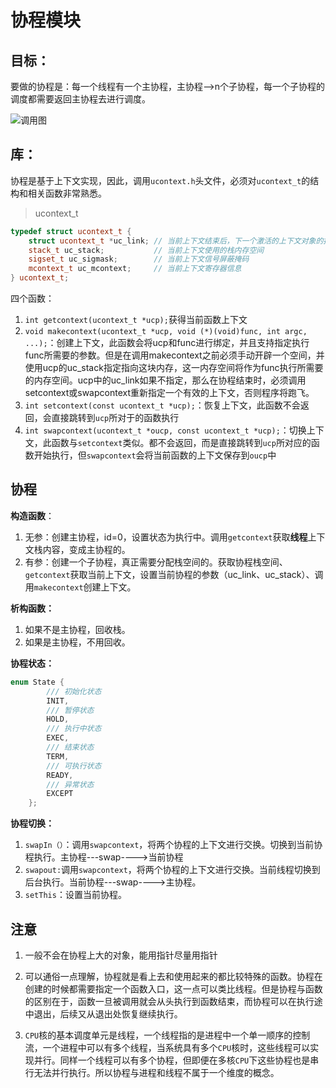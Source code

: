 # 协程模块

## 目标：

要做的协程是：每一个线程有一个主协程，主协程-->n个子协程，每一个子协程的调度都需要返回主协程去进行调度。

![调用图](E:\test\C++\helens\doc\调用图.jpg)

## 库：

协程是基于上下文实现，因此，调用`ucontext.h`头文件，必须对`ucontext_t`的结构和相关函数非常熟悉。



> ucontext_t

```c++
typedef struct ucontext_t {
    struct ucontext_t *uc_link; // 当前上下文结束后，下一个激活的上下文对象的指针，只在当前上下文是由makecontext创建时有效
    stack_t uc_stack;           // 当前上下文使用的栈内存空间
    sigset_t uc_sigmask;        // 当前上下文信号屏蔽掩码
    mcontext_t uc_mcontext;     // 当前上下文寄存器信息
} ucontext_t;

```

四个函数：

1. `int getcontext(ucontext_t *ucp);`获得当前函数上下文
2. `void makecontext(ucontext_t *ucp, void (*)(void)func, int argc, ...);`：创建上下文，此函数会将ucp和func进行绑定，并且支持指定执行func所需要的参数。但是在调用makecontext之前必须手动开辟一个空间，并使用ucp的uc_stack指定指向这块内存，这一内存空间将作为func执行所需要的内存空间。ucp中的uc_link如果不指定，那么在协程结束时，必须调用setcontext或swapcontext重新指定一个有效的上下文，否则程序将跑飞。
3. `int setcontext(const ucontext_t *ucp);`：恢复上下文，此函数不会返回，会直接跳转到`ucp`所对于的函数执行
4. `int swapcontext(ucontext_t *oucp, const ucontext_t *ucp);`：切换上下文，此函数与`setcontext`类似。都不会返回，而是直接跳转到`ucp`所对应的函数开始执行，但`swapcontext`会将当前函数的上下文保存到`oucp`中

## 协程



**构造函数**：

1. 无参：创建主协程，id=0，设置状态为执行中。调用`getcontext`获取**线程**上下文栈内容，变成主协程的。
2. 有参：创建一个子协程，真正需要分配栈空间的。获取协程栈空间、`getcontext`获取当前上下文，设置当前协程的参数（uc_link、uc_stack）、调用`makecontext`创建上下文。

**析构函数：**

1. 如果不是主协程，回收栈。
2. 如果是主协程，不用回收。

**协程状态：**

```c++
enum State {
        /// 初始化状态
        INIT,
        /// 暂停状态
        HOLD,
        /// 执行中状态
        EXEC,
        /// 结束状态
        TERM,
        /// 可执行状态
        READY,
        /// 异常状态
        EXCEPT
    };

```



**协程切换：**

1. `swapIn（）`：调用`swapcontext`，将两个协程的上下文进行交换。切换到当前协程执行。主协程---swap---->当前协程
2. `swapout:`调用`swapcontext`，将两个协程的上下文进行交换。当前线程切换到后台执行。当前协程---swap---->主协程。
3. `setThis`：设置当前协程。



## 注意

1. 一般不会在协程上大的对象，能用指针尽量用指针

2. 可以通俗一点理解，协程就是看上去和使用起来的都比较特殊的函数。协程在创建的时候都需要指定一个函数入口，这一点可以类比线程。但是协程与函数的区别在于，函数一旦被调用就会从头执行到函数结束，而协程可以在执行途中退出，后续又从退出处恢复继续执行。

3. `CPU`核的基本调度单元是线程，一个线程指的是进程中一个单一顺序的控制流，一个进程中可以有多个线程，当系统具有多个`CPU`核时，这些线程可以实现并行。同样一个线程可以有多个协程，但即便在多核`CPU`下这些协程也是串行无法并行执行。所以协程与进程和线程不属于一个维度的概念。

   